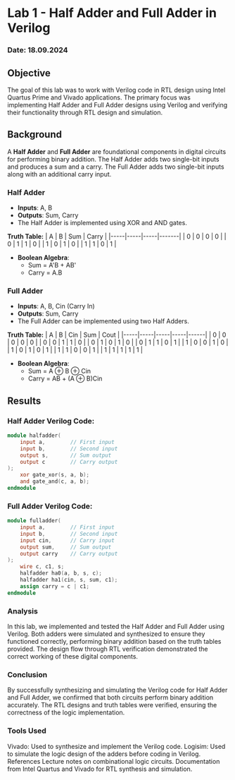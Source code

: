 # Lab 1 - Half Adder and Full Adder in Verilog

### Date: 18.09.2024

## Objective
The goal of this lab was to work with Verilog code in RTL design using Intel Quartus Prime and Vivado applications. The primary focus was implementing Half Adder and Full Adder designs using Verilog and verifying their functionality through RTL design and simulation.

## Background
A **Half Adder** and **Full Adder** are foundational components in digital circuits for performing binary addition. The Half Adder adds two single-bit inputs and produces a sum and a carry. The Full Adder adds two single-bit inputs along with an additional carry input.

### Half Adder
- **Inputs**: A, B
- **Outputs**: Sum, Carry
- The Half Adder is implemented using XOR and AND gates.
  
**Truth Table:**
| A   | B   | Sum | Carry |
|-----|-----|-----|-------|
| 0   | 0   | 0   | 0     |
| 0   | 1   | 1   | 0     |
| 1   | 0   | 1   | 0     |
| 1   | 1   | 0   | 1     |

- **Boolean Algebra**:
  - Sum = A'B + AB'
  - Carry = A.B

### Full Adder
- **Inputs**: A, B, Cin (Carry In)
- **Outputs**: Sum, Carry
- The Full Adder can be implemented using two Half Adders.
  
**Truth Table:**
| A   | B   | Cin | Sum | Cout |
|-----|-----|-----|-----|------|
| 0   | 0   | 0   | 0   | 0    |
| 0   | 0   | 1   | 1   | 0    |
| 0   | 1   | 0   | 1   | 0    |
| 0   | 1   | 1   | 0   | 1    |
| 1   | 0   | 0   | 1   | 0    |
| 1   | 0   | 1   | 0   | 1    |
| 1   | 1   | 0   | 0   | 1    |
| 1   | 1   | 1   | 1   | 1    |

- **Boolean Algebra**:
  - Sum = A ⊕ B ⊕ Cin
  - Carry = AB + (A ⊕ B)Cin

## Results

### Half Adder Verilog Code:
```verilog
module halfadder(
    input a,        // First input
    input b,        // Second input
    output s,       // Sum output
    output c        // Carry output
);
    xor gate_xor(s, a, b);  
    and gate_and(c, a, b);
endmodule
````


### Full Adder Verilog Code:
```verilog
module fulladder(
    input a,        // First input
    input b,        // Second input
    input cin,      // Carry input
    output sum,     // Sum output
    output carry    // Carry output
);
    wire c, c1, s;
    halfadder ha0(a, b, s, c);
    halfadder ha1(cin, s, sum, c1);
    assign carry = c | c1;
endmodule
```
### Analysis
In this lab, we implemented and tested the Half Adder and Full Adder using Verilog. Both adders were simulated and synthesized to ensure they functioned correctly, performing binary addition based on the truth tables provided. The design flow through RTL verification demonstrated the correct working of these digital components.

### Conclusion
By successfully synthesizing and simulating the Verilog code for Half Adder and Full Adder, we confirmed that both circuits perform binary addition accurately. The RTL designs and truth tables were verified, ensuring the correctness of the logic implementation.

### Tools Used
Vivado: Used to synthesize and implement the Verilog code.
Logisim: Used to simulate the logic design of the adders before coding in Verilog.
References
Lecture notes on combinational logic circuits.
Documentation from Intel Quartus and Vivado for RTL synthesis and simulation.

